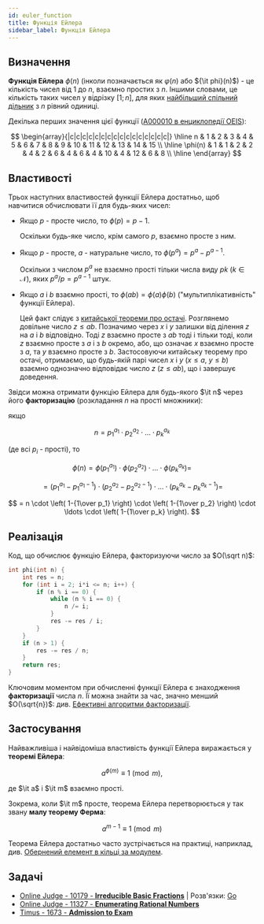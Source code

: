 ```yaml
---
id: euler_function
title: Функція Ейлера
sidebar_label: Функція Ейлера
---
```


## Визначення

**Функція Ейлера** $\phi (n)$ (інколи позначається як $\varphi(n)$ або ${\it phi}(n)$) - це кількість чисел від $1$ до $n$, взаємно простих з $n$. Іншими словами, це кількість таких чисел у відрізку $[1; n]$, для яких [найбільший спільний дільник](../algebra/euclid_algorithm) з $n$ рівний одиниці.

Декілька перших значення цієї функції ([A000010 в енциклопедії OEIS](https://oeis.org/A000010)):

$$
\begin{array}{|c|c|c|c|c|c|c|c|c|c|c|c|c|c|c|c|} \hline n & 1 & 2 & 3 & 4 & 5 & 6 & 7 & 8 & 9 & 10 & 11 & 12 & 13 & 14 & 15 \\ \hline \phi(n) & 1 & 1 & 2 & 2 & 4 & 2 & 6 & 4 & 6 & 4 & 10 & 4 & 12 & 6 & 8 \\ \hline \end{array}
$$

## Властивості

Трьох наступних властивостей функції Ейлера достатньо, щоб навчитися обчислювати її для будь-яких чисел:

* Якщо $p$ - просте число, то $\phi (p)=p-1$.

    Оскільки будь-яке число, крім самого $p$, взаємно просте з ним.

* Якщо $p$ - просте, $a$ - натуральне число, то $\phi (p^a)=p^a-p^{a-1}$.

    Оскільки з числом $p^a$ не взаємно прості тільки числа виду $pk$ $(k \in \mathcal{N})$, яких $p^a / p = p^{a-1}$ штук.

* Якщо $a$ і $b$ взаємно прості, то $\phi(ab) = \phi(a) \phi(b)$ ("мультиплікативність" функції Ейлера).

    Цей факт слідує з [китайської теореми про остачі](../algebra/chinese_theorem). Розглянемо довільне число $z \le ab$. Позначимо через $x$ і $y$ залишки від ділення $z$ на $a$ і $b$ відповідно. Тоді $z$ взаємно просте з $ab$ тоді і тільки тоді, коли $z$ взаємно просте з $a$ і з $b$ окремо, або, що означає $x$ взаємно просте з $a$, та $y$ взаємно просте з $b$. Застосовуючи китайську теорему про остачі, отримаємо, що будь-якій парі чисел $x$ і $y$ $(x \le a, ~ y \le b)$ взаємно однозначно відповідає число $z$ $(z \le ab)$, що і завершує доведення.

Звідси можна отримати функцію Ейлера для будь-якого $\it n$ через його **факторизацію** (розкладання $n$ на прості множники):

якщо

$$
n = p_1^{a_1} \cdot p_2^{a_2} \cdot \ldots \cdot p_k^{a_k}
$$

(де всі $p_i$ - прості), то

$$
\phi(n) = \phi(p_1^{a_1}) \cdot \phi(p_2^{a_2}) \cdot \ldots \cdot \phi(p_k^{a_k}) =
$$

$$
= (p_1^{a_1} - p_1^{a_1-1}) \cdot (p_2^{a_2} - p_2^{a_2-1}) \cdot \ldots \cdot (p_k^{a_k} - p_k^{a_k-1}) =
$$

$$
= n \cdot \left( 1-{1\over p_1} \right) \cdot \left( 1-{1\over p_2} \right) \cdot \ldots \cdot \left( 1-{1\over p_k} \right).
$$

## Реалізація

Код, що обчислює функцію Ейлера, факторизуючи число за $O(\sqrt n)$:

<!-- phi -->
``` cpp
int phi(int n) {
    int res = n;
    for (int i = 2; i*i <= n; i++) {
        if (n % i == 0) {
            while (n % i == 0) {
                n /= i;
            }
            res -= res / i;
        }
    }
    if (n > 1) {
        res -= res / n;
    }
    return res;
}
```

Ключовим моментом при обчисленні функції Ейлера є знаходження **факторизації** числа $n$. Її можна знайти за час, значно менший $O(\sqrt{n})$: див. [Ефективні алгоритми факторизації](../algebra/factorization).

## Застосування

Найважливіша і найвідоміша властивість функції Ейлера виражається у **теоремі Ейлера**:

$$
a^{\phi(m)} \equiv 1 \pmod m,
$$

де $\it a$ і $\it m$ взаємно прості.

Зокрема, коли $\it m$ просте, теорема Ейлера перетворюється у так звану **малу теорему Ферма**:

$$
a^{m-1} \equiv 1  \pmod m
$$

Теорема Ейлера достатньо часто зустрічається на практиці, наприклад, див. [Обернений елемент в кільці за модулем](../algebra/reverse_element).

## Задачі

* [Online Judge - 10179 - **Irreducible Basic Fractions**](https://onlinejudge.org/index.php?option=com_onlinejudge&Itemid=8&page=show_problem&problem=1120) | Розв'язки: [Go](https://shareablecode.com/snippets/golang-solution-for-uva-online-judge-10179-irreducable-basic-fractions-ukBe-agkg)
* [Online Judge - 11327 - **Enumerating Rational Numbers**](https://onlinejudge.org/index.php?option=com_onlinejudge&Itemid=8&page=show_problem&problem=2302)
* [Timus - 1673 - **Admission to Exam**](http://acm.timus.ru/problem.aspx?space=1&num=1673&locale=en)

